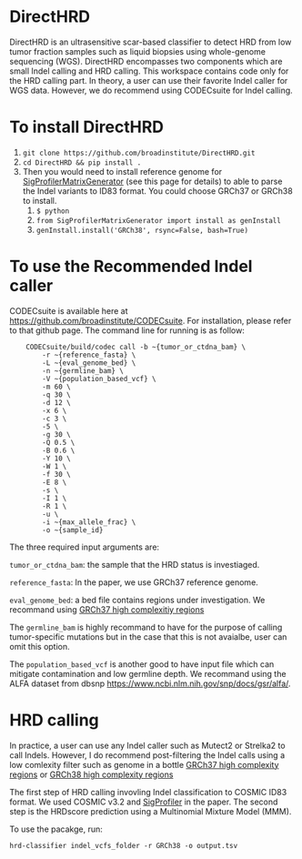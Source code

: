 # DirectHRD

DirectHRD is an ultrasensitive scar-based classifier to detect HRD from low tumor fraction samples such as liquid biopsies using whole-genome sequencing (WGS). DirectHRD encompasses two components which are small Indel calling and HRD calling. This workspace contains code only for the HRD calling part. In theory, a user can use their favorite Indel caller for WGS data. However, we do recommend using CODECsuite for Indel calling. 

# To install DirectHRD
  1. `git clone https://github.com/broadinstitute/DirectHRD.git`
  2. `cd DirectHRD && pip install .`
  3. Then you would need to install reference genome for [SigProfilerMatrixGenerator](https://github.com/AlexandrovLab/SigProfilerMatrixGenerator) (see this page for details) to able to parse the Indel variants to ID83 format. You could choose GRCh37 or GRCh38 to install. 
     1. `$ python`
     2. `from SigProfilerMatrixGenerator import install as genInstall`
     3. `genInstall.install('GRCh38', rsync=False, bash=True)`
# To use the Recommended Indel caller
CODECsuite is available here at https://github.com/broadinstitute/CODECsuite. For installation, please refer to that github page. The command line for running is as follow: 

        CODECsuite/build/codec call -b ~{tumor_or_ctdna_bam} \
            -r ~{reference_fasta} \
            -L ~{eval_genome_bed} \
            -n ~{germline_bam} \
            -V ~{population_based_vcf} \
            -m 60 \
            -q 30 \
            -d 12 \
            -x 6 \
            -c 3 \
            -5 \
            -g 30 \
            -Q 0.5 \
            -B 0.6 \
            -Y 10 \
            -W 1 \
            -f 30 \
            -E 8 \
            -s \
            -I 1 \
            -R 1 \
            -u \
            -i ~{max_allele_frac} \
            -o ~{sample_id}
The three required input arguments are: 

`tumor_or_ctdna_bam`: the sample that the HRD status is investiaged. 

`reference_fasta`: In the paper, we use GRCh37 reference genome. 

`eval_genome_bed`: a bed file contains regions under investigation. We recommand using [GRCh37 high complexitiy regions](https://ftp-trace.ncbi.nlm.nih.gov/giab/ftp/release/genome-stratifications/v3.0/GRCh37/LowComplexity/GRCh37_notinAllTandemRepeatsandHomopolymers_slop5.bed.gz)

The `germline_bam` is highly recommand to have for the purpose of calling tumor-specific mutations but in the case that this is not avaialbe, user can omit this option. 

The `population_based_vcf` is another good to have input file which can mitigate contamination and low germline depth. We recommand using the ALFA dataset from dbsnp https://www.ncbi.nlm.nih.gov/snp/docs/gsr/alfa/.  

# HRD calling

In practice, a user can use any Indel caller such as Mutect2 or Strelka2 to call Indels. However, I do recommend post-filtering the Indel calls using a low comlexity filter such as genome in a bottle [GRCh37 high complexity regions](https://ftp-trace.ncbi.nlm.nih.gov/giab/ftp/release/genome-stratifications/v3.0/GRCh37/LowComplexity/GRCh37_notinAllTandemRepeatsandHomopolymers_slop5.bed.gz) or [GRCh38 high complexity regions](https://ftp-trace.ncbi.nlm.nih.gov/giab/ftp/release/genome-stratifications/v3.0/GRCh38/LowComplexity/GRCh38_notinAllTandemRepeatsandHomopolymers_slop5.bed.gz)

The first step of HRD calling invovling Indel classification to COSMIC ID83 format. We used COSMIC v3.2 and [SigProfiler](https://cancer.sanger.ac.uk/signatures/tools/) in the paper. The second step is the HRDscore prediction using a Multinomial Mixture Model (MMM).

To use the pacakge, run: 

`hrd-classifier indel_vcfs_folder -r GRCh38 -o output.tsv`


